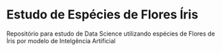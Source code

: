 # Estudo de Espécies de Flores Íris
Repositório para estudo de Data Science utilizando espécies de Flores de Íris por modelo de Intelgência Artificial
